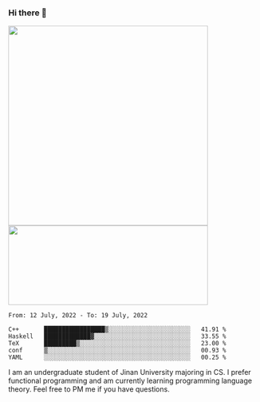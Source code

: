 ### Hi there 👋

<!--
**pe200012/pe200012** is a ✨ _special_ ✨ repository because its `README.md` (this file) appears on your GitHub profile.

Here are some ideas to get you started:

- 🔭 I’m currently working on ...
- 🌱 I’m currently learning ...
- 👯 I’m looking to collaborate on ...
- 🤔 I’m looking for help with ...
- 💬 Ask me about ...
- 📫 How to reach me: ...
- 😄 Pronouns: ...
- ⚡ Fun fact: ...
-->
<p>
    <img width="400em" src="https://github-readme-stats.vercel.app/api?username=pe200012&show_icons=true&icon_color=f44336&title_color=757de8">
    <img width="400em" height="159em" src="https://github-readme-stats.vercel.app/api/top-langs/?username=pe200012&hide=html,cmake,css&title_color=757de8&layout=compact">
</p>

<!--START_SECTION:waka-->
```text
From: 12 July, 2022 - To: 19 July, 2022

C++       █████████████████▒░░░░░░░░░░░░░░░░░░░░░░░   41.91 % 
Haskell   █████████████▓░░░░░░░░░░░░░░░░░░░░░░░░░░░   33.55 % 
TeX       █████████▒░░░░░░░░░░░░░░░░░░░░░░░░░░░░░░░   23.00 % 
conf      ▒░░░░░░░░░░░░░░░░░░░░░░░░░░░░░░░░░░░░░░░░   00.93 % 
YAML      ░░░░░░░░░░░░░░░░░░░░░░░░░░░░░░░░░░░░░░░░░   00.25 % 
```
<!--END_SECTION:waka-->

I am an undergraduate student of Jinan University majoring in CS. I prefer functional programming and am currently learning programming language theory. Feel free to PM me if you have questions.
